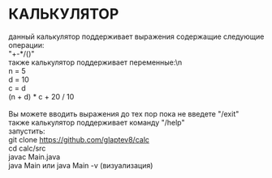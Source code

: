 # КАЛЬКУЛЯТОР<br/>

данный калькулятор поддерживает выражения содержащие следующие операции:<br/>
"+-*/()"<br/>
также калькулятор поддерживает переменные:\n<br/>
n = 5<br/>
d = 10<br/>
c = d<br/>
(n + d) * c + 20 / 10<br/>
<br/>
Вы можете вводить выражения до тех пор пока не введете "/exit"<br/>
также калькулятор поддерживает команду "/help"<br/>
запустить:<br/>
git clone https://github.com/glaptev8/calc<br/>
cd calc/src<br/>
javac Main.java<br/>
java Main или java Main -v (визуализация)<br/>
